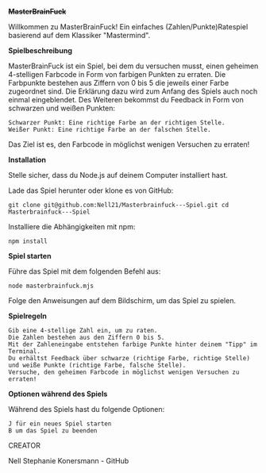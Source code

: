 ~~**MasterBrainFuck**~~

Willkommen zu MasterBrainFuck! Ein einfaches (Zahlen/Punkte)Ratespiel basierend auf dem Klassiker "Mastermind".

**Spielbeschreibung**

MasterBrainFuck ist ein Spiel, bei dem du versuchen musst, einen geheimen 4-stelligen Farbcode in Form von farbigen Punkten zu erraten. Die Farbpunkte bestehen aus Ziffern von 0 bis 5 die jeweils einer Farbe zugeordnet sind. Die Erklärung dazu wird zum Anfang des Spiels auch noch einmal eingeblendet.
Des Weiteren bekommst du Feedback in Form von schwarzen und weißen Punkten:

    Schwarzer Punkt: Eine richtige Farbe an der richtigen Stelle.
    Weißer Punkt: Eine richtige Farbe an der falschen Stelle.

Das Ziel ist es, den Farbcode in möglichst wenigen Versuchen zu erraten!

**Installation**

Stelle sicher, dass du Node.js auf deinem Computer installiert hast.

Lade das Spiel herunter oder klone es von GitHub:

    git clone git@github.com:Nell21/Masterbrainfuck---Spiel.git cd Masterbrainfuck---Spiel

Installiere die Abhängigkeiten mit npm:

    npm install

**Spiel starten**

Führe das Spiel mit dem folgenden Befehl aus:

    node masterbrainfuck.mjs

Folge den Anweisungen auf dem Bildschirm, um das Spiel zu spielen.

**Spielregeln**

    Gib eine 4-stellige Zahl ein, um zu raten.
    Die Zahlen bestehen aus den Ziffern 0 bis 5.
    Mit der Zahleneingabe entstehen farbige Punkte hinter deinem "Tipp" im Terminal.
    Du erhältst Feedback über schwarze (richtige Farbe, richtige Stelle) und weiße Punkte (richtige Farbe, falsche Stelle).
    Versuche, den geheimen Farbcode in möglichst wenigen Versuchen zu erraten!

**Optionen während des Spiels**

Während des Spiels hast du folgende Optionen:

    J für ein neues Spiel starten
    B um das Spiel zu beenden

CREATOR

Nell Stephanie Konersmann - GitHub

